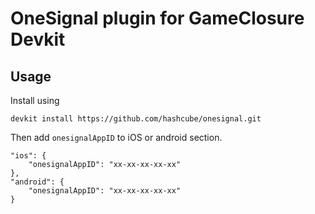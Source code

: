 # OneSignal plugin for GameClosure Devkit

## Usage

Install using

```
devkit install https://github.com/hashcube/onesignal.git
```

Then add `onesignalAppID` to iOS or android section.

```
"ios": {
    "onesignalAppID": "xx-xx-xx-xx-xx"
},
"android": {
    "onesignalAppID": "xx-xx-xx-xx-xx"
}

```
